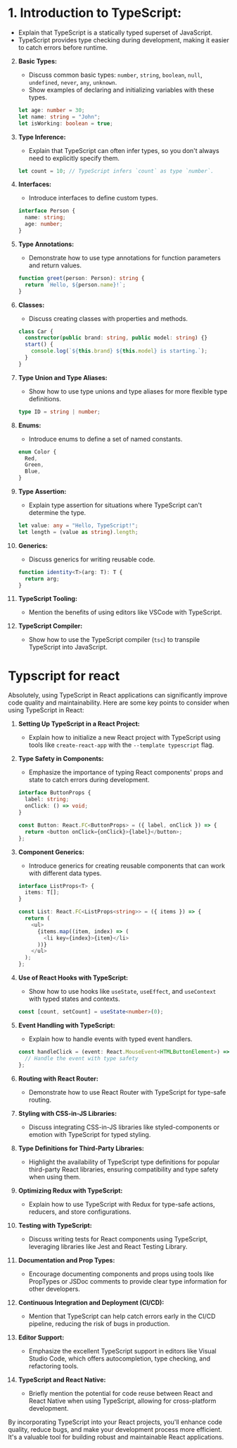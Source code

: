 # 1. **Introduction to TypeScript:**

- Explain that TypeScript is a statically typed superset of JavaScript.
- TypeScript provides type checking during development, making it easier to catch errors before runtime.

2. **Basic Types:**

   - Discuss common basic types: `number`, `string`, `boolean`, `null`, `undefined`, `never`, `any`, `unknown`.
   - Show examples of declaring and initializing variables with these types.

   ```typescript
   let age: number = 30;
   let name: string = "John";
   let isWorking: boolean = true;
   ```

3. **Type Inference:**

   - Explain that TypeScript can often infer types, so you don't always need to explicitly specify them.

   ```typescript
   let count = 10; // TypeScript infers `count` as type `number`.
   ```

4. **Interfaces:**

   - Introduce interfaces to define custom types.

   ```typescript
   interface Person {
     name: string;
     age: number;
   }
   ```

5. **Type Annotations:**

   - Demonstrate how to use type annotations for function parameters and return values.

   ```typescript
   function greet(person: Person): string {
     return `Hello, ${person.name}!`;
   }
   ```

6. **Classes:**

   - Discuss creating classes with properties and methods.

   ```typescript
   class Car {
     constructor(public brand: string, public model: string) {}
     start() {
       console.log(`${this.brand} ${this.model} is starting.`);
     }
   }
   ```

7. **Type Union and Type Aliases:**

   - Show how to use type unions and type aliases for more flexible type definitions.

   ```typescript
   type ID = string | number;
   ```

8. **Enums:**

   - Introduce enums to define a set of named constants.

   ```typescript
   enum Color {
     Red,
     Green,
     Blue,
   }
   ```

9. **Type Assertion:**

   - Explain type assertion for situations where TypeScript can't determine the type.

   ```typescript
   let value: any = "Hello, TypeScript!";
   let length = (value as string).length;
   ```

10. **Generics:**

    - Discuss generics for writing reusable code.

    ```typescript
    function identity<T>(arg: T): T {
      return arg;
    }
    ```

11. **TypeScript Tooling:**

    - Mention the benefits of using editors like VSCode with TypeScript.

12. **TypeScript Compiler:**
    - Show how to use the TypeScript compiler (`tsc`) to transpile TypeScript into JavaScript.

# Typscript for react

Absolutely, using TypeScript in React applications can significantly improve code quality and maintainability. Here are some key points to consider when using TypeScript in React:

1. **Setting Up TypeScript in a React Project:**

   - Explain how to initialize a new React project with TypeScript using tools like `create-react-app` with the `--template typescript` flag.

2. **Type Safety in Components:**

   - Emphasize the importance of typing React components' props and state to catch errors during development.

   ```typescript
   interface ButtonProps {
     label: string;
     onClick: () => void;
   }

   const Button: React.FC<ButtonProps> = ({ label, onClick }) => {
     return <button onClick={onClick}>{label}</button>;
   };
   ```

3. **Component Generics:**

   - Introduce generics for creating reusable components that can work with different data types.

   ```typescript
   interface ListProps<T> {
     items: T[];
   }

   const List: React.FC<ListProps<string>> = ({ items }) => {
     return (
       <ul>
         {items.map((item, index) => (
           <li key={index}>{item}</li>
         ))}
       </ul>
     );
   };
   ```

4. **Use of React Hooks with TypeScript:**

   - Show how to use hooks like `useState`, `useEffect`, and `useContext` with typed states and contexts.

   ```typescript
   const [count, setCount] = useState<number>(0);
   ```

5. **Event Handling with TypeScript:**

   - Explain how to handle events with typed event handlers.

   ```typescript
   const handleClick = (event: React.MouseEvent<HTMLButtonElement>) => {
     // Handle the event with type safety
   };
   ```

6. **Routing with React Router:**

   - Demonstrate how to use React Router with TypeScript for type-safe routing.

7. **Styling with CSS-in-JS Libraries:**

   - Discuss integrating CSS-in-JS libraries like styled-components or emotion with TypeScript for typed styling.

8. **Type Definitions for Third-Party Libraries:**

   - Highlight the availability of TypeScript type definitions for popular third-party React libraries, ensuring compatibility and type safety when using them.

9. **Optimizing Redux with TypeScript:**

   - Explain how to use TypeScript with Redux for type-safe actions, reducers, and store configurations.

10. **Testing with TypeScript:**

    - Discuss writing tests for React components using TypeScript, leveraging libraries like Jest and React Testing Library.

11. **Documentation and Prop Types:**

    - Encourage documenting components and props using tools like PropTypes or JSDoc comments to provide clear type information for other developers.

12. **Continuous Integration and Deployment (CI/CD):**

    - Mention that TypeScript can help catch errors early in the CI/CD pipeline, reducing the risk of bugs in production.

13. **Editor Support:**

    - Emphasize the excellent TypeScript support in editors like Visual Studio Code, which offers autocompletion, type checking, and refactoring tools.

14. **TypeScript and React Native:**
    - Briefly mention the potential for code reuse between React and React Native when using TypeScript, allowing for cross-platform development.

By incorporating TypeScript into your React projects, you'll enhance code quality, reduce bugs, and make your development process more efficient. It's a valuable tool for building robust and maintainable React applications.
